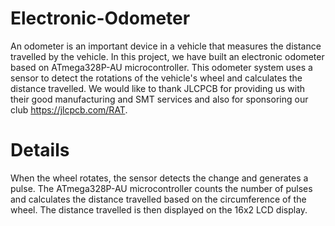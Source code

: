 # Electronic-Odometer
An odometer is an important device in a vehicle that measures the distance travelled by the vehicle. In this project, we have built an electronic odometer based on ATmega328P-AU microcontroller. This odometer system uses a sensor to detect the rotations of the vehicle's wheel and calculates the distance travelled. We would like to thank JLCPCB for providing us with their good manufacturing and SMT services and also for sponsoring our club https://jlcpcb.com/RAT.

# Details
When the wheel rotates, the sensor detects the change  and generates a pulse. The ATmega328P-AU microcontroller counts the number of pulses and calculates the distance travelled based on the circumference of the wheel. The distance travelled is then displayed on the 16x2 LCD display.
